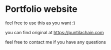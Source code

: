 # Portfolio website


feel free to use this as you want :)


you can find original at https://puntilachain.com


feel free to contact me if you have any questions
